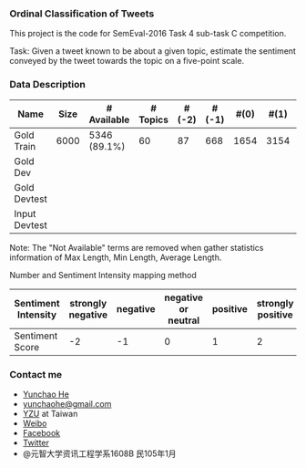 ### Ordinal Classification of Tweets

This project is the code for SemEval-2016 Task 4 sub-task C competition.

Task: Given a tweet known to be about a given topic, estimate the sentiment conveyed by the tweet towards the topic on a five-point scale.

### Data Description

|Name|Size|# Available|# Topics|#(-2)|#(-1)|#(0) |#(1)|#(2)|Max Length|Min Length|Average Length|
|------|------|------|------|------|------|------|------|------|------|------|------|
|Gold Train|6000|5346 (89.1%)|60|87|668|1654|3154|437|34|2||
|Gold Dev|||||||||
|Gold Devtest|||||||||
|Input Devtest|||||||||

Note: The "Not Available" terms are removed when gather statistics information of Max Length, Min Length, Average Length.

Number and Sentiment Intensity mapping method

|Sentiment Intensity|strongly negative|negative|negative or neutral|positive|strongly positive|
|------|------|------|------|------|------|
|Sentiment Score|-2|-1|0|1|2|
### Contact me

* [Yunchao He](https://plus.google.com/+YunchaoHe)
* yunchaohe@gmail.com
* [YZU](http://www.yzu.edu.tw/) at Taiwan
* [Weibo](http://weibo.com/heyunchao)
* [Facebook](https://www.facebook.com/yunchao.h)
* [Twitter](https://twitter.com/candlewill)
* @元智大学资讯工程学系1608B 民105年1月